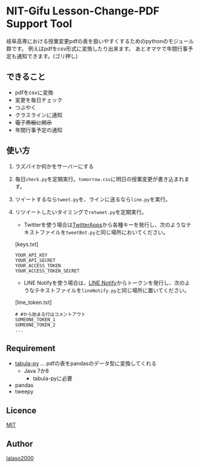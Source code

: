 NIT-Gifu Lesson-Change-PDF Support Tool
====

岐阜高専における授業変更pdfの表を扱いやすくするためのpythonのモジュール群です。
例えばpdfをcsv形式に変換したり出来ます。
あとオマケで年間行事予定も通知できます。(ゴリ押し)


## できること
* pdfをcsvに変換
* 変更を毎日チェック
* つぶやく
* クラスラインに通知
* ~~電子黒板に掲示~~
* 年間行事予定の通知


## 使い方
1. ラズパイか何かをサーバーにする
1. 毎日`check.py`を定期実行。`tomorrow.csv`に明日の授業変更が書き込まれます。
1. ツイートするなら`tweet.py`を、ラインに送るなら`line.py`を実行。
1. リツイートしたいタイミングで`retweet.py`を定期実行。
    - Twitterを使う場合は[TwitterApps](https://apps.twitter.com/)から各種キーを発行し、次のようなテキストファイルを`tweetBot.py`と同じ場所においてください。
    
    [keys.txt]
    ```
    YOUR_API_KEY
    YOUR_API_SECRET
    YOUR_ACCESS_TOKEN
    YOUR_ACCESS_TOKEN_SECRET
    ```
    
    - LINE Notifyを使う場合は、[LINE Notify](https://notify-bot.line.me/ja/)からトークンを発行し、次のようなテキストファイルを`lineNotify.py`と同じ場所に置いてください。
    
    [line_token.txt]
    ```
    # #から始まる行はコメントアウト
    SOMEONE_TOKEN_1
    SOMEONE_TOKEN_2
    ...
    ```
    


## Requirement
* [tabula-py](https://github.com/chezou/tabula-py) … pdfの表をpandasのデータ型に変換してくれる
    * Java 7か8
        * tabula-pyに必要
* pandas
* tweepy


## Licence

[MIT](https://github.com/tcnksm/tool/blob/master/LICENCE)

## Author

[lalaso2000](https://github.com/lalaso2000)
